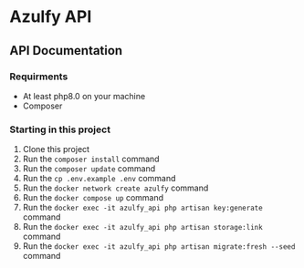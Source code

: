 
# Azulfy API

## API Documentation

### Requirments
-   At least php8.0 on your machine
-   Composer

<!-- FERRAMENTAS QUE É USADO PEST, AUDITLOG,  -->

### Starting in this project

1. Clone this project
2. Run the `composer install` command
3. Run the `composer update` command
4. Run the `cp .env.example .env` command
5. Run the `docker network create azulfy` command
6. Run the `docker compose up` command
7. Run the `docker exec -it azulfy_api php artisan key:generate` command
8. Run the `docker exec -it azulfy_api php artisan storage:link` command
8. Run the `docker exec -it azulfy_api php artisan migrate:fresh --seed` command



